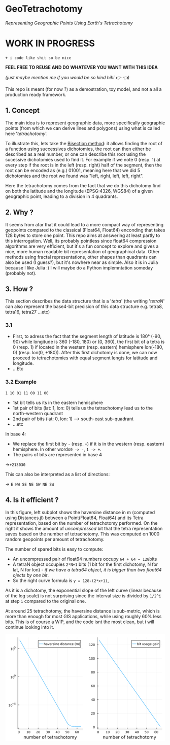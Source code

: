 # GeoTetrachotomy

_Representing Geographic Points Using Earth's Tetrachotomy_

# WORK IN PROGRESS
``+ i code like shit so be nice``

__FEEL FREE TO REUSE AND DO WHATEVER YOU WANT WITH THIS IDEA__ 

_(just maybe mention me if you would be so kind hihi :point_right: :point_left:)_

This repo is meant (for now ?) as a demostration, toy model, and not a all a production ready framework. 

## 1. Concept

The main idea is to represent geographic data, more specifically geographic points (from which we can derive lines and polygons) using what is called here '_tetrachotomy_'. 

To illustrate this, lets take the [Bisection method](https://en.wikipedia.org/wiki/Bisection_method): it allows finding the root of a function using successives dichotomies, the root can then either be described as a real number, or one can describe this root using the sucessive dichotomies used to find it. For example if we note 0 (resp. 1) at every step if the root is in the left (resp. right) half of the segment, then the root can be encoded as (e.g.) 01001, meaning here that we did 5 dichotomies and the root we found was "left, right, left, left, right".

Here the tetrachotomy comes from the fact that we do this dichotomy find on both the latitude and the longitude (EPSG:4326, WGS84) of a given geographic point, leading to a division in 4 quadrants. 

## 2. Why ? 

It seems from afar that it could lead to a more compact way of representing geopoints compared to the classical (Float64, Float64) enconding that takes 128 bytes to store one point. This repo aims at answering at least partly to this interrogation. Well, its probably pointless since float64 compression algorithms are very efficient, but it's a fun concept to explore and gives a nice, more human readable bit representation of geographical data. Other methods using fractal representations, other shapes than quadrants can also be used (I guess?), but it's nowhere near as simple. Also it is in Julia because I like Julia :) I will maybe do a Python implemntation someday (probably not).

## 3. How ?

This section describes the data structure that is a '_tetra_' (the writing '_tetraN_' can also represent the base4-bit precision of this data structure e.g. tetra8, tetra16, tetra27 ...etc)

### 3.1 

- First, to adress the fact that the segment length of latitude is 180° (-90, 90) while longitude is 360 (-180, 180) or (0, 360), the first bit of a tetra is 0 (resp. 1) if located in the western (resp. eastern) hemisphere lon(-180, 0) (resp. lon(0, +180)). After this first dichotomy is done, we can now proceed to tetrachotomies with equal segment lengts for latitude and longitude.
- ...Etc

### 3.2 Example
``1 10 01 11 00 11 00``
- 1st bit tells us its in the eastern hemisphere
- 1st pair of bits (lat: 1, lon: 0) tells us the tetrachotomy lead us to the north-western quadrant
- 2nd pair of bits (lat: 0, lon: 1) --> south-east sub-quadrant
- ...etc 

In base 4:
- We replace the first bit by ``-`` (resp. ``+``) if it is in the western (resp. eastern) hemisphere. Ìn other words``0 -> -``, ``1 -> +``. 
- The pairs of bits are represented in base 4

->``+213030``

This can also be interpreted as a list of directions:

-> ``E NW SE NE SW NE SW``

## 4. Is it efficient ? 

In this figure, left subplot shows the haversine distance in m (computed using Distances.jl) between a Point(Float64, Float64) and its Tetra representation, based on the number of tetrachotomy performed. On the right it shows the amount of _uncompressed_ bit that the tetra representation saves based on the number of tetrachotomy. This was computed on 1000 random geopoints per amount of tetrachotomy. 

The number of spared bits is easy to compute: 
- An uncompressed pair of float64 numbers occupy ``64 + 64 = 128``bits
- A tetraN object occupies ``2*N+1`` bits (1 bit for the first dichotomy, N for lat, N for lon) - _if we have a tetra64 object, it is bigger than two float64 ojects by one bit_.
- So the right curve formula is ``y = 128-(2*x+1)``,  

As it is a dichotomy, the exponential slope of the left curve (linear because of the log scale) is not surprising since the interval size is divided by ``1/2^i`` at step ``i`` compared to the original one. 

At around 25 tetrachotomy, the haversine distance is sub-metric, which is more than enough for most GIS applications, while using roughly 60% less bits. This is of course a WIP, and the code isnt the most clean, but i will continue looking into it. 

![fig1.png](fig1.png)

